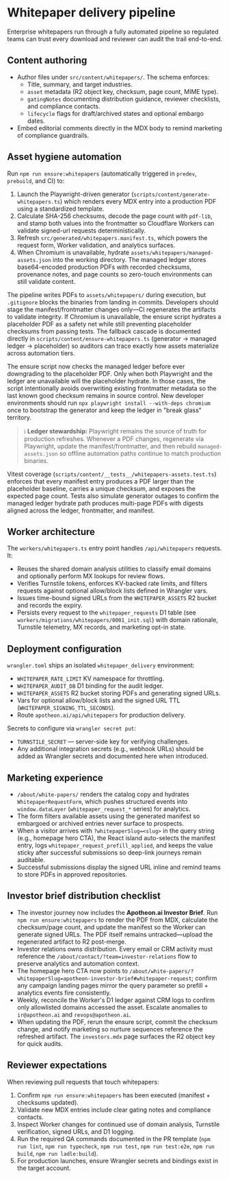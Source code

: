 # Whitepaper delivery pipeline

Enterprise whitepapers run through a fully automated pipeline so regulated teams can trust every
download and reviewer can audit the trail end-to-end.

## Content authoring

- Author files under `src/content/whitepapers/`. The schema enforces:
  - Title, summary, and target industries.
  - `asset` metadata (R2 object key, checksum, page count, MIME type).
  - `gatingNotes` documenting distribution guidance, reviewer checklists, and compliance contacts.
  - `lifecycle` flags for draft/archived states and optional embargo dates.
- Embed editorial comments directly in the MDX body to remind marketing of compliance guardrails.

## Asset hygiene automation

Run `npm run ensure:whitepapers` (automatically triggered in `predev`, `prebuild`, and CI) to:

1. Launch the Playwright-driven generator (`scripts/content/generate-whitepapers.ts`) which renders
   every MDX entry into a production PDF using a standardized template.
2. Calculate SHA-256 checksums, decode the page count with `pdf-lib`, and stamp both values into the
   frontmatter so Cloudflare Workers can validate signed-url requests deterministically.
3. Refresh `src/generated/whitepapers.manifest.ts`, which powers the request form, Worker validation,
   and analytics surfaces.
4. When Chromium is unavailable, hydrate `assets/whitepapers/managed-assets.json` into the working
   directory. The managed ledger stores base64-encoded production PDFs with recorded checksums,
   provenance notes, and page counts so zero-touch environments can still validate content.

The pipeline writes PDFs to `assets/whitepapers/` during execution, but `.gitignore` blocks the binaries
from landing in commits. Developers should stage the manifest/frontmatter changes only—CI regenerates the
artifacts to validate integrity. If Chromium is unavailable, the ensure script hydrates a placeholder PDF
as a safety net while still preventing placeholder checksums from passing tests. The fallback cascade is
documented directly in `scripts/content/ensure-whitepapers.ts` (generator → managed ledger → placeholder)
so auditors can trace exactly how assets materialize across automation tiers.

The ensure script now checks the managed ledger before ever downgrading to the placeholder PDF. Only when
both Playwright and the ledger are unavailable will the placeholder hydrate. In those cases, the script
intentionally avoids overwriting existing frontmatter metadata so the last known good checksum remains in
source control. New developer environments should run `npx playwright install --with-deps chromium` once
to bootstrap the generator and keep the ledger in "break glass" territory.

> ℹ️ **Ledger stewardship:** Playwright remains the source of truth for production refreshes. Whenever a
> PDF changes, regenerate via Playwright, update the manifest/frontmatter, and then rebuild
> `managed-assets.json` so offline automation paths continue to match production binaries.

Vitest coverage (`scripts/content/__tests__/whitepapers-assets.test.ts`) enforces that every manifest
entry produces a PDF larger than the placeholder baseline, carries a unique checksum, and exposes the
expected page count. Tests also simulate generator outages to confirm the managed ledger hydrate path
produces multi-page PDFs with digests aligned across the ledger, frontmatter, and manifest.

## Worker architecture

The `workers/whitepapers.ts` entry point handles `/api/whitepapers` requests. It:

- Reuses the shared domain analysis utilities to classify email domains and optionally perform MX
  lookups for review flows.
- Verifies Turnstile tokens, enforces KV-backed rate limits, and filters requests against optional
  allow/block lists defined in Wrangler vars.
- Issues time-bound signed URLs from the `WHITEPAPER_ASSETS` R2 bucket and records the expiry.
- Persists every request to the `whitepaper_requests` D1 table (see
  `workers/migrations/whitepapers/0001_init.sql`) with domain rationale, Turnstile telemetry, MX
  records, and marketing opt-in state.

## Deployment configuration

`wrangler.toml` ships an isolated `whitepaper_delivery` environment:

- `WHITEPAPER_RATE_LIMIT` KV namespace for throttling.
- `WHITEPAPER_AUDIT_DB` D1 binding for the audit ledger.
- `WHITEPAPER_ASSETS` R2 bucket storing PDFs and generating signed URLs.
- Vars for optional allow/block lists and the signed URL TTL (`WHITEPAPER_SIGNING_TTL_SECONDS`).
- Route `apotheon.ai/api/whitepapers` for production delivery.

Secrets to configure via `wrangler secret put`:

- `TURNSTILE_SECRET` — server-side key for verifying challenges.
- Any additional integration secrets (e.g., webhook URLs) should be added as Wrangler secrets and
  documented here when introduced.

## Marketing experience

- `/about/white-papers/` renders the catalog copy and hydrates `WhitepaperRequestForm`, which pushes
  structured events into `window.dataLayer` (`whitepaper_request_*` series) for analytics.
- The form filters available assets using the generated manifest so embargoed or archived entries
  never surface to prospects.
- When a visitor arrives with `?whitepaperSlug=<slug>` in the query string (e.g., homepage hero CTA),
  the React island auto-selects the manifest entry, logs `whitepaper_request_prefill_applied`, and
  keeps the value sticky after successful submissions so deep-link journeys remain auditable.
- Successful submissions display the signed URL inline and remind teams to store PDFs in approved
  repositories.

## Investor brief distribution checklist

- The investor journey now includes the **Apotheon.ai Investor Brief**. Run `npm run ensure:whitepapers`
  to render the PDF from MDX, calculate the checksum/page count, and update the manifest so the Worker can
  generate signed URLs. The PDF itself remains untracked—upload the regenerated artifact to R2 post-merge.
- Investor relations owns distribution. Every email or CRM activity must reference the
  `/about/contact/?team=investor-relations` flow to preserve analytics and automation context.
- The homepage hero CTA now points to
  `/about/white-papers/?whitepaperSlug=apotheon-investor-brief#whitepaper-request`; confirm any
  campaign landing pages mirror the query parameter so prefill + analytics events fire consistently.
- Weekly, reconcile the Worker\'s D1 ledger against CRM logs to confirm only allowlisted domains accessed the
  asset. Escalate anomalies to `ir@apotheon.ai` and `revops@apotheon.ai`.
- When updating the PDF, rerun the ensure script, commit the checksum change, and notify marketing so
  nurture sequences reference the refreshed artifact. The `investors.mdx` page surfaces the R2 object key
  for quick audits.

## Reviewer expectations

When reviewing pull requests that touch whitepapers:

1. Confirm `npm run ensure:whitepapers` has been executed (manifest + checksums updated).
2. Validate new MDX entries include clear gating notes and compliance contacts.
3. Inspect Worker changes for continued use of domain analysis, Turnstile verification, signed URLs,
   and D1 logging.
4. Run the required QA commands documented in the PR template (`npm run lint`, `npm run typecheck`,
   `npm run test`, `npm run test:e2e`, `npm run build`, `npm run ladle:build`).
5. For production launches, ensure Wrangler secrets and bindings exist in the target account.
